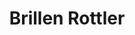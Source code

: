 ---
title: "Brillen Rottler"
url: /korschenbroich/brillen-rottler-bahnhofstrasse-2/
shop: Hörgeräte
---